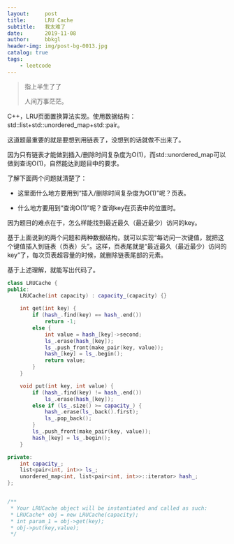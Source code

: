 ```yaml
---
layout:     post
title:      LRU Cache
subtitle:   我太难了
date:       2019-11-08
author:     bbkgl
header-img: img/post-bg-0013.jpg
catalog: true
tags:
    - leetcode
---
```


>指上半生了了
>
>人间万事茫茫。

C++，LRU页面置换算法实现。使用数据结构：std::list+std::unordered_map+std::pair。

这道题最重要的就是要想到用链表了，没想到的话就做不出来了。

因为只有链表才能做到插入/删除时间复杂度为O(1)，而std::unordered_map可以做到查询O(1)，自然能达到题目中的要求。

了解下面两个问题就清楚了：

- 这里面什么地方要用到“插入/删除时间复杂度为O(1)”呢？页表。

- 什么地方要用到“查询O(1)”呢？查询key在页表中的位置时。

因为题目的难点在于，怎么样能找到最近最久（最近最少）访问的key。

基于上面说到的两个问题和两种数据结构，就可以实现“每访问一次键值，就把这个键值插入到链表（页表）头”。这样，页表尾就是“最近最久（最近最少）访问的key”了，每次页表超容量的时候，就删除链表尾部的元素。

基于上述理解，就能写出代码了。

```cpp
class LRUCache {
public:
    LRUCache(int capacity) : capacity_(capacity) {}

    int get(int key) {
        if (hash_.find(key) == hash_.end())
            return -1;
        else {
            int value = hash_[key]->second;
            ls_.erase(hash_[key]);
            ls_.push_front(make_pair(key, value));
            hash_[key] = ls_.begin();
            return value;
        }
    }

    void put(int key, int value) {
        if (hash_.find(key) != hash_.end())
            ls_.erase(hash_[key]);
        else if (ls_.size() >= capacity_) {
            hash_.erase(ls_.back().first);
            ls_.pop_back();
        }
        ls_.push_front(make_pair(key, value));
        hash_[key] = ls_.begin();
    }

private:
    int capacity_;
    list<pair<int, int>> ls_;
    unordered_map<int, list<pair<int, int>>::iterator> hash_;
};


/**
 * Your LRUCache object will be instantiated and called as such:
 * LRUCache* obj = new LRUCache(capacity);
 * int param_1 = obj->get(key);
 * obj->put(key,value);
 */
```



